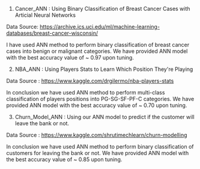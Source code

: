1) Cancer_ANN : Using Binary Classification of Breast Cancer Cases with Articial Neural Networks

Data Source: https://archive.ics.uci.edu/ml/machine-learning-databases/breast-cancer-wisconsin/ 

I have used ANN method to perform binary classification of breast cancer cases into benign or malignant categories. We have provided ANN model with the best accuracy value of ~ 0.97 upon tuning.

2) NBA_ANN : Using Players Stats to Learn Which Position They're Playing

Data Source : https://www.kaggle.com/drgilermo/nba-players-stats

In conclusion we have used ANN method to perform multi-class classification of players positions into PG-SG-SF-PF-C categories. We have provided ANN model with the best accuracy value of ~ 0.70 upon tuning.

3) Churn_Model_ANN : Using our ANN model to predict if the customer will leave the bank or not.

Data Source : https://www.kaggle.com/shrutimechlearn/churn-modelling

In conclusion we have used ANN method to perform binary classification of customers for leaving the bank or not. We have provided ANN model with the best accuracy value of ~ 0.85 upon tuning.
